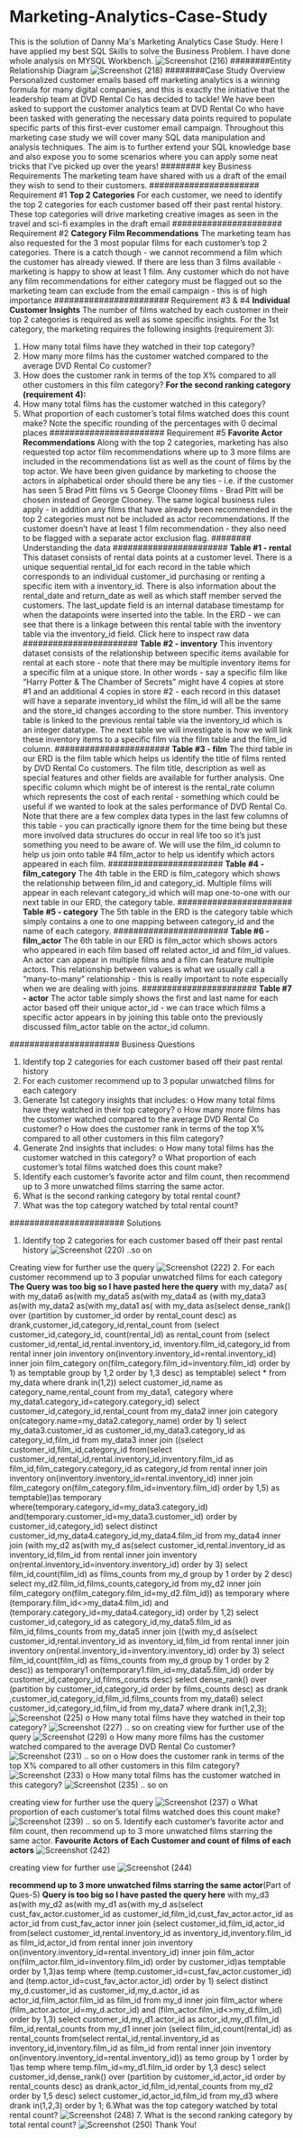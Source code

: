 # Marketing-Analytics-Case-Study
This is the solution of Danny Ma's Marketing Analytics Case Study. Here I have applied my best SQL Skills to solve the Business Problem. I have done whole analysis on MYSQL Workbench.
![Screenshot (216)](https://user-images.githubusercontent.com/72690313/132275250-4d54f455-54f2-4c9f-b822-cf8fd40aad30.png)
########Entity Relationship Diagram
![Screenshot (218)](https://user-images.githubusercontent.com/72690313/132275381-dcbc986f-979b-482b-9b32-c4d0072ad2da.png)
########Case Study Overview
Personalized customer emails based off marketing analytics is a winning formula for 
many digital companies, and this is exactly the initiative that the leadership team at DVD 
Rental Co has decided to tackle!
We have been asked to support the customer analytics team at DVD Rental Co who 
have been tasked with generating the necessary data points required to populate 
specific parts of this first-ever customer email campaign.
Throughout this marketing case study we will cover many SQL data manipulation and 
analysis techniques. The aim is to further extend your SQL knowledge base and also 
expose you to some scenarios where you can apply some neat tricks that I’ve picked up 
over the years!
######## key Business Requirements
The marketing team have shared with us a draft of the email they wish to send to their 
customers.
###################### Requirement #1
**Top 2 Categories**
For each customer, we need to identify the top 2 categories for each customer based off 
their past rental history. These top categories will drive marketing creative images as 
seen in the travel and sci-fi examples in the draft email
###################### Requirement #2
**Category Film Recommendations**
The marketing team has also requested for the 3 most popular films for each customer’s 
top 2 categories.
There is a catch though - we cannot recommend a film which the customer has already 
viewed.
If there are less than 3 films available - marketing is happy to show at least 1 film.
Any customer which do not have any film recommendations for either category must be 
flagged out so the marketing team can exclude from the email campaign - this is of high 
importance
####################### Requirement #3 & #4
**Individual Customer Insights**
The number of films watched by each customer in their top 2 categories is required as 
well as some specific insights.
For the 1st category, the marketing requires the following insights (requirement 3):
1. How many total films have they watched in their top category?
2. How many more films has the customer watched compared to the average DVD 
Rental Co customer?
3. How does the customer rank in terms of the top X% compared to all other 
customers in this film category?
**For the second ranking category (requirement 4):**
1. How many total films has the customer watched in this category?
2. What proportion of each customer’s total films watched does this count make?
Note the specific rounding of the percentages with 0 decimal places
####################### Requirement #5
**Favorite Actor Recommendations**
Along with the top 2 categories, marketing has also requested top actor film 
recommendations where up to 3 more films are included in the recommendations list as 
well as the count of films by the top actor.
We have been given guidance by marketing to choose the actors in alphabetical order 
should there be any ties - i.e. if the customer has seen 5 Brad Pitt films vs 5 George 
Clooney films - Brad Pitt will be chosen instead of George Clooney.
The same logical business rules apply - in addition any films that have already been 
recommended in the top 2 categories must not be included as actor recommendations.
If the customer doesn’t have at least 1 film recommendation - they also need to be 
flagged with a separate actor exclusion flag.
######## Understanding the data
####################### **Table #1 - rental**
This dataset consists of rental data points at a customer level. There is a unique 
sequential rental_id for each record in the table which corresponds to an 
individual customer_id purchasing or renting a specific item with a inventory_id. There 
is also information about the rental_date and return_date as well as which staff 
member served the customers.
The last_update field is an internal database timestamp for when the datapoints were 
inserted into the table.
In the ERD - we can see that there is a linkage between this rental table with 
the inventory table via the inventory_id field.
Click here to inspect raw data
####################### **Table #2 - inventory**
This inventory dataset consists of the relationship between specific items available for 
rental at each store - note that there may be multiple inventory items for a specific film at 
a unique store.
In other words - say a specific film like “Harry Potter & The Chamber of Secrets” might 
have 4 copies at store #1 and an additional 4 copies in store #2 - each record in this 
dataset will have a separate inventory_id whilst the film_id will all be the same and 
the store_id changes according to the store number.
This inventory table is linked to the previous rental table via the inventory_id which 
is an integer datatype.
The next table we will investigate is how we will link these inventory items to a specific 
film via the film table and the film_id column.
####################### **Table #3 - film**
The third table in our ERD is the film table which helps us identify the title of films 
rented by DVD Rental Co customers. The film title, description as well as special 
features and other fields are available for further analysis.
One specific column which might be of interest is the rental_rate column which 
represents the cost of each rental - something which could be useful if we wanted to 
look at the sales performance of DVD Rental Co.
Note that there are a few complex data types in the last few columns of this table - you 
can practically ignore them for the time being but these more involved data structures do 
occur in real life too so it’s just something you need to be aware of.
We will use the film_id column to help us join onto table #4 film_actor to help us 
identify which actors appeared in each film.
####################### **Table #4 - film_category**
The 4th table in the ERD is film_category which shows the relationship 
between film_id and category_id.
Multiple films will appear in each relevant category_id which will map one-to-one with 
our next table in our ERD, the category table.
####################### **Table #5 - category**
The 5th table in the ERD is the category table which simply contains a one to one 
mapping between category_id and the name of each category.
####################### **Table #6 - film_actor**
The 6th table in our ERD is film_actor which shows actors who appeared in each film 
based off related actor_id and film_id values.
An actor can appear in multiple films and a film can feature multiple actors. This 
relationship between values is what we usually call a “many-to-many” relationship - this 
is really important to note especially when we are dealing with joins.
####################### **Table #7 - actor**
The actor table simply shows the first and last name for each actor based off their 
unique actor_id - we can trace which films a specific actor appears in by joining this 
table onto the previously discussed film_actor table on the actor_id column.

###################### Business Questions
1. Identify top 2 categories for each customer based off their past rental history
2. For each customer recommend up to 3 popular unwatched films for each 
category
3. Generate 1st category insights that includes:
o How many total films have they watched in their top category?
o How many more films has the customer watched compared to the average 
DVD Rental Co customer?
o How does the customer rank in terms of the top X% compared to all other 
customers in this film category?
4. Generate 2nd insights that includes:
o How many total films has the customer watched in this category?
o What proportion of each customer’s total films watched does this count 
make?
5. Identify each customer’s favorite actor and film count, then recommend up to 3 
more unwatched films starring the same actor.
6. What is the second ranking category by total rental count?
7. What was the top category watched by total rental count?

####################### Solutions
1. Identify top 2 categories for each customer based off their past rental history
![Screenshot (220)](https://user-images.githubusercontent.com/72690313/132277217-8b7f1b36-4877-40ee-a34d-58086aaaa2e0.png)
..so on

Creating view for further use the query
![Screenshot (222)](https://user-images.githubusercontent.com/72690313/132277438-efe5334f-ecc7-488c-957e-1e03e3a1460d.png)
2.  For each customer recommend up to 3 popular unwatched films for each 
category
**The Query was too big so I have pasted here the query**
with my_data7 as(
with my_data6 as(with my_data5 as(with my_data4 as (with my_data3 as(with my_data2 as(with my_data1 as(
with my_data as(select dense_rank() over 
(partition by customer_id order by rental_count desc) as 
drank,customer_id,category_id,rental_count from
(select customer_id,category_id,
count(rental_id) as rental_count from
(select customer_id,rental_id,rental.inventory_id,
inventory.film_id,category_id from rental inner join inventory 
on(inventory.inventory_id=rental.inventory_id)
inner join film_category on(film_category.film_id=inventory.film_id)
order by 1) as temptable
group by 1,2
order by 1,3 desc) as temptable)
select * from my_data
where drank in(1,2))
select customer_id,name as category_name,rental_count from my_data1, category where my_data1.category_id=category.category_id)
select customer_id,category_id,rental_count from my_data2 inner join category on(category.name=my_data2.category_name)
order by 1)
select my_data3.customer_id as customer_id,my_data3.category_id as category_id,film_id from my_data3 
inner join ((select customer_id,film_id,category_id from(select customer_id,rental_id,rental.inventory_id,inventory.film_id as 
film_id,film_category.category_id  as category_id from 
rental inner join inventory on(inventory.inventory_id=rental.inventory_id) inner join film_category
on(film_category.film_id=inventory.film_id)
order by 1,5) as temptable))as temporary where(temporary.category_id=my_data3.category_id) and(temporary.customer_id=my_data3.customer_id)
order by customer_id,category_id)
select distinct customer_id,my_data4.category_id,my_data4.film_id from my_data4 inner join (with my_d2 as(with my_d as(select customer_id,rental.inventory_id as inventory_id,film_id from 
rental inner join inventory on(rental.inventory_id=inventory.inventory_id)
order by 3)
select film_id,count(film_id) as films_counts from my_d
group by 1
order by 2 desc)
select my_d2.film_id,films_counts,category_id from my_d2 inner join film_category on(film_category.film_id=my_d2.film_id)) as temporary where (temporary.film_id<>my_data4.film_id)
 and (temporary.category_id=my_data4.category_id)
order by 1,2)
select customer_id,category_id as category_id,my_data5.film_id as film_id,films_counts from my_data5 inner join ((with my_d as(select customer_id,rental.inventory_id as inventory_id,film_id from
 rental inner join inventory on(rental.inventory_id=inventory.inventory_id)
order by 3)
select film_id,count(film_id) as films_counts from my_d
group by 1
order by 2 desc)) as temporary1 on(temporary1.film_id=my_data5.film_id)
order by customer_id,category_id,films_counts desc)
select dense_rank() over (partition by customer_id,category_id  order by films_counts desc) as drank ,customer_id,category_id,film_id,films_counts from my_data6)
select customer_id,category_id,film_id from my_data7
where drank in(1,2,3);
![Screenshot (225)](https://user-images.githubusercontent.com/72690313/132277638-dddebbdc-d2ae-41a5-bd19-eab18ad5ca4c.png)
o How many total films have they watched in their top category?
![Screenshot (227)](https://user-images.githubusercontent.com/72690313/132277769-7b35d50f-0937-427c-822d-9888ae7524b1.png)
.. so on
creating view for further use of the query
![Screenshot (229)](https://user-images.githubusercontent.com/72690313/132277903-e6ed254c-68aa-41bd-a9a0-2195184723d9.png)
o How many more films has the customer watched compared to the average 
DVD Rental Co customer?
![Screenshot (231)](https://user-images.githubusercontent.com/72690313/132278045-813146ac-ddf2-4991-ac95-424e58229835.png)
.. so on
o How does the customer rank in terms of the top X% compared to all other 
customers in this film category?
![Screenshot (233)](https://user-images.githubusercontent.com/72690313/132278154-46d18d6f-ea62-42b8-b17e-4b7056691452.png)
o How many total films has the customer watched in this category?
![Screenshot (235)](https://user-images.githubusercontent.com/72690313/132278330-070f402c-0589-4d22-96e0-9d63ec97712a.png)
.. so on

creating view for further use the query
![Screenshot (237)](https://user-images.githubusercontent.com/72690313/132278460-25c17594-43a0-481f-9c5d-9a12d58d8202.png)
o What proportion of each customer’s total films watched does this count 
make?
![Screenshot (239)](https://user-images.githubusercontent.com/72690313/132278590-e6c7c515-b20d-45f0-91e2-c86f379e1372.png)
.. so on
5. Identify each customer’s favorite actor and film count, then recommend up to 3 
more unwatched films starring the same actor.
**Favourite Actors of Each Customer and count of films of each actors**
![Screenshot (242)](https://user-images.githubusercontent.com/72690313/132278776-e6bae2e7-9055-41da-8433-e16738021c02.png)

creating view for further use
![Screenshot (244)](https://user-images.githubusercontent.com/72690313/132278956-cefdb7f1-0c46-4a6d-ae7b-81b95707b341.png)

**recommend up to 3 
more unwatched films starring the same actor**(Part of Ques-5)
**Query is too big so I have pasted the query here**
with my_d3 as(with my_d2 as(with my_d1 as(with my_d as(select cust_fav_actor.customer_id as customer_id,film_id,cust_fav_actor.actor_id as actor_id from cust_fav_actor 
inner join (select customer_id,film_id,actor_id from(select customer_id,rental.inventory_id as inventory_id,inventory.film_id as film_id,actor_id from rental
inner join inventory on(inventory.inventory_id=rental.inventory_id) inner join film_actor on(film_actor.film_id=inventory.film_id)
order by customer_id)as temptable
order by 1,3)as temp where (temp.customer_id=cust_fav_actor.customer_id) and (temp.actor_id=cust_fav_actor.actor_id)
order by 1)
select distinct my_d.customer_id as customer_id,my_d.actor_id as actor_id,film_actor.film_id as film_id from my_d inner join film_actor where (film_actor.actor_id=my_d.actor_id) and (film_actor.film_id<>my_d.film_id)
order by 1,3)
select customer_id,my_d1.actor_id as actor_id,my_d1.film_id film_id,rental_counts from my_d1 inner join (select film_id,count(rental_id) as rental_counts from(select rental_id,rental.inventory_id as inventory_id,inventory.film_id 
as 
film_id from rental inner join inventory on(inventory.inventory_id=rental.inventory_id)) as temo
group by 1
order by 1)as temp where temp.film_id=my_d1.film_id
order by 1,3 desc)
select customer_id,dense_rank() over (partition by customer_id,actor_id order by rental_counts desc) as drank,actor_id,film_id,rental_counts from my_d2
order by 1,5 desc)
select customer_id,actor_id,film_id from my_d3
where drank in(1,2,3)
order by 1;
6.What was the top category watched by total rental count?
![Screenshot (248)](https://user-images.githubusercontent.com/72690313/132279896-6f7c83f0-c999-4281-8c0a-2d5d628c8ceb.png)
7. What is the second ranking category by total rental count?
![Screenshot (250)](https://user-images.githubusercontent.com/72690313/132279986-4dce88ed-b4f6-4b2a-b05e-56c83b426b47.png)
Thank You!
